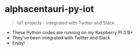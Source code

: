 # alphacentauri-py-iot
>IoT projects - integrated with Twitter and Slack

- These Python codes are running on my Raspberry PI 3 B+
- They've been integrated with Twitter and Slack
- Enjoy!

